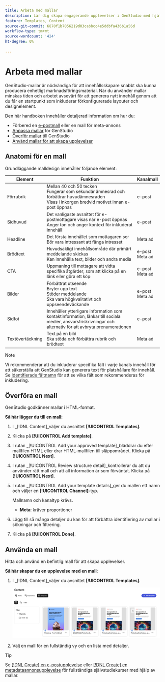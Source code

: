 ```yaml
---
title: Arbeta med mallar
description: Lär dig skapa engagerande upplevelser i GenStudio med hjälp av mallar.
feature: Templates, Content
source-git-commit: 6870f1b7056219d03cabbcc4e5ddbfa436b1a56d
workflow-type: tm+mt
source-wordcount: '424'
ht-degree: 0%

---
```



# Arbeta med mallar

GenStudio-mallar är nödvändiga för att innehållsskapare snabbt ska kunna producera enhetligt marknadsföringsmaterial. När du använder mallar minskas tiden och arbetet avsevärt för att generera nytt innehåll genom att du får en startpunkt som inkluderar förkonfigurerade layouter och designelement.

Den här handboken innehåller detaljerad information om hur du:

* Förbered en [e-postmall](email-template.md) eller en mall för meta-annons
* [Anpassa mallar](customize-template.md) för GenStudio
* [Överför mallar](#upload-a-template) till GenStudio
* [Använd mallar för att skapa upplevelser](#use-a-template)

## Anatomi för en mall

Grundläggande malldesign innehåller följande element:

| Element | Funktion | Kanalmall |
| ------------ | ---------------------- | -------------------- |
| Förrubrik | Mellan 40 och 50 tecken <br>Fungerar som sekundär ämnesrad och förbättrar huvudämnesraden <br>Visas i inkorgen bredvid motivet innan e-post öppnas | e-post |
| Sidhuvud | Det vanligaste avsnittet för e-postmottagare visas när e-post öppnas <br>Anger ton och anger kontext för inkluderat innehåll | e-post |
| Headline | Det första innehållet som mottagaren ser <br>Bör vara intressant att fånga intresset | Meta ad |
| Brödtext | Huvudsakligt innehållsområde där primärt meddelande skickas <br>Kan innehålla text, bilder och andra media | e-post<br>Meta ad |
| CTA | Uppmaning till mottagare att vidta specifika åtgärder, som att klicka på en länk eller göra ett köp | e-post<br>Meta ad |
| Bilder | Förbättrat utseende <br>Bryter upp text <br>Stöder meddelande <br>Ska vara högkvalitativt och uppseendeväckande | e-post<br>Meta ad |
| Sidfot | Innehåller ytterligare information som kontaktinformation, länkar till sociala medier, ansvarsfriskrivningar och alternativ för att avbryta prenumerationen | e-post |
| Textövertäckning | Text på en bild <br>Ska stöda och förbättra rubrik och brödtext | Meta ad |

>[!NOTE]
> 
>Vi rekommenderar att du inkluderar specifika fält i varje kanals innehåll för att säkerställa att GenStudio kan generera text för platshållare för innehåll. Se [Identifierade fältnamn](customize-template.md#recognized-field-names) för att se vilka fält som rekommenderas för inkludering.

## Överföra en mall

GenStudio godkänner mallar i HTML-format.

**Så här lägger du till en mall**:

1. I _[!DNL Content]_väljer du avsnittet **[!UICONTROL Templates]**.

1. Klicka på **[!UICONTROL Add template]**.

1. I rutan _[!UICONTROL Add your approved template]_bläddrar du efter mallfilen HTML eller drar HTML-mallfilen till släppområdet. Klicka på&#x200B;**[!UICONTROL Next]**.

1. I rutan _[!UICONTROL Review structure detail]_kontrollerar du att du använder rätt mall och att all information är som förväntat. Klicka på&#x200B;**[!UICONTROL Next]**.

1. I rutan _[!UICONTROL Add your template details]_ger du mallen ett namn och väljer en **[!UICONTROL Channel]**-typ.

   Mallnamn och kanaltyp krävs.

   * **Meta**: kräver proportioner
   <!-- **Display ads**: requires Dimensions -->

1. Lägg till så många detaljer du kan för att förbättra identifiering av mallar i sökningar och filtrering.

1. Klicka på **[!UICONTROL Done]**.

## Använda en mall

Hitta och använd en befintlig mall för att skapa upplevelser.

**Så här skapar du en upplevelse med en mall**:

1. I _[!DNL Content]_väljer du avsnittet **[!UICONTROL Templates]**.

   ![Listan Innehållsmall](../../assets/content-templates.png)

1. Välj en mall för en fullständig vy och en lista med detaljer.

>[!TIP]
>
>Se [[!DNL Create] en e-postupplevelse](/help/tutorials/create-email-experience.md) eller [[!DNL Create] en metadataannonsupplevelse](/help/tutorials/create-meta-ad.md) för fullständiga självstudiekurser med hjälp av mallar.

<!--  The create button in Content Template view does not work yet.
1. Click **[!UICONTROL Create Experience]** (paintbrush) from the upper right corner to use the template.
-->
